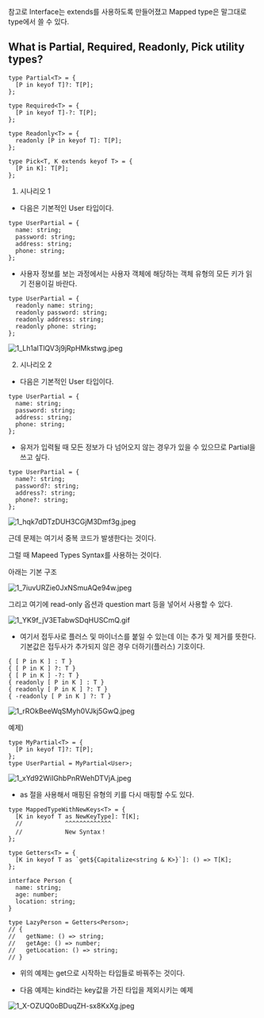 참고로 Interface는 extends를 사용하도록 만들어졌고 Mapped type은 말그대로 type에서 쓸 수 있다.

## What is Partial, Required, Readonly, Pick utility types?

```tsx
type Partial<T> = {
  [P in keyof T]?: T[P];
};
```

```tsx
type Required<T> = {
  [P in keyof T]-?: T[P];
};
```

```tsx
type Readonly<T> = {
  readonly [P in keyof T]: T[P];
};
```

```tsx
type Pick<T, K extends keyof T> = {
  [P in K]: T[P];
};
```

1. 시나리오 1

- 다음은 기본적인 User 타입이다.

```tsx
type UserPartial = {
  name: string;
  password: string;
  address: string;
  phone: string;
};
```

- 사용자 정보를 보는 과정에서는 사용자 객체에 해당하는 객체 유형의 모든 키가 읽기 전용이길 바란다.

```tsx
type UserPartial = {
  readonly name: string;
  readonly password: string;
  readonly address: string;
  readonly phone: string;
};
```

![1_Lh1alTlQV3j9jRpHMkstwg.jpeg](https://s3-us-west-2.amazonaws.com/secure.notion-static.com/9e24dab3-ae8c-497f-82a8-2119bfa30832/1_Lh1alTlQV3j9jRpHMkstwg.jpeg)

2. 시나리오 2

- 다음은 기본적인 User 타입이다.

```tsx
type UserPartial = {
  name: string;
  password: string;
  address: string;
  phone: string;
};
```

- 유저가 입력될 때 모든 정보가 다 넘어오지 않는 경우가 있을 수 있으므로 Partial을 쓰고 싶다.

```tsx
type UserPartial = {
  name?: string;
  password?: string;
  address?: string;
  phone?: string;
};
```

![1_hqk7dDTzDUH3CGjM3Dmf3g.jpeg](https://s3-us-west-2.amazonaws.com/secure.notion-static.com/05e45ba3-8ea1-4633-82b0-b5a77e016935/1_hqk7dDTzDUH3CGjM3Dmf3g.jpeg)

근데 문제는 여기서 중복 코드가 발생한다는 것이다.

그럴 때 Mapeed Types Syntax를 사용하는 것이다.

아래는 기본 구조

![1_7iuvURZie0JxNSmuAQe94w.jpeg](https://s3-us-west-2.amazonaws.com/secure.notion-static.com/03c60fc1-943c-4497-81e0-c519c880fe7b/1_7iuvURZie0JxNSmuAQe94w.jpeg)

그리고 여기에 read-only 옵션과 question mart 등을 넣어서 사용할 수 있다.

![1_YK9f_jV3ETabwSDqHUSCmQ.gif](https://s3-us-west-2.amazonaws.com/secure.notion-static.com/a6338ec3-a3ba-4f1d-8f7f-5851df7bc72b/1_YK9f_jV3ETabwSDqHUSCmQ.gif)

- 여기서 접두사로 플러스 및 마이너스를 붙일 수 있는데 이는 추가 및 제거를 뜻한다. 기본값은 접두사가 추가되지 않은 경우 더하기(플러스) 기호이다.

```tsx
{ [ P in K ] : T }
{ [ P in K ] ?: T }
{ [ P in K ] -?: T }
{ readonly [ P in K ] : T }
{ readonly [ P in K ] ?: T }
{ -readonly [ P in K ] ?: T }
```

![1_rROkBeeWqSMyh0VJkj5GwQ.jpeg](https://s3-us-west-2.amazonaws.com/secure.notion-static.com/3ae74dd7-dc43-4bb2-ae10-ec676a10f862/1_rROkBeeWqSMyh0VJkj5GwQ.jpeg)

예제)

```tsx
type MyPartial<T> = {
  [P in keyof T]?: T[P];
};
type UserPartial = MyPartial<User>;
```

![1_xYd92WiIGhbPnRWehDTVjA.jpeg](https://s3-us-west-2.amazonaws.com/secure.notion-static.com/4a003936-75bb-49b5-907d-53be1affaf93/1_xYd92WiIGhbPnRWehDTVjA.jpeg)

- as 절을 사용해서 매핑된 유형의 키를 다시 매핑할 수도 있다.

```tsx
type MappedTypeWithNewKeys<T> = {
  [K in keyof T as NewKeyType]: T[K];
  //            ^^^^^^^^^^^^^
  //            New Syntax！
};
```

```tsx
type Getters<T> = {
  [K in keyof T as `get${Capitalize<string & K>}`]: () => T[K];
};

interface Person {
  name: string;
  age: number;
  location: string;
}

type LazyPerson = Getters<Person>;
// {
//   getName: () => string;
//   getAge: () => number;
//   getLocation: () => string;
// }
```

- 위의 예제는 get으로 시작하는 타입들로 바꿔주는 것이다.

- 다음 예제는 kind라는 key값을 가진 타입을 제외시키는 예제

![1_X-OZUQ0oBDuqZH-sx8KxXg.jpeg](https://s3-us-west-2.amazonaws.com/secure.notion-static.com/20cfda32-36bd-446e-98b9-cc3a34321fa1/1_X-OZUQ0oBDuqZH-sx8KxXg.jpeg)
